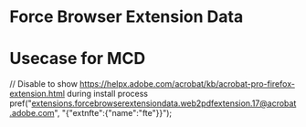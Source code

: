 # Force Browser Extension Data

# Usecase for MCD

// Disable to show https://helpx.adobe.com/acrobat/kb/acrobat-pro-firefox-extension.html during install process
pref("extensions.forcebrowserextensiondata.web2pdfextension.17@acrobat.adobe.com", "{\"extnfte\":{\"name\":\"fte\"}}");
